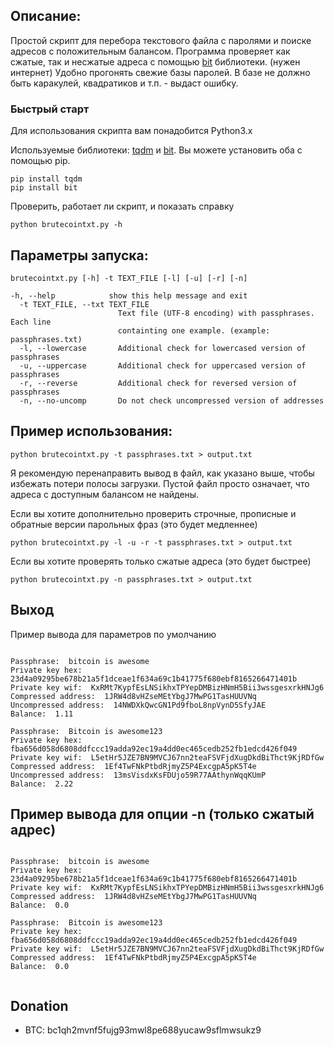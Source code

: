 
## Описание:
Простой скрипт для перебора текстового файла с паролями и поиске адресов с положительным балансом. 
Программа проверяет как сжатые, так и несжатые адреса с помощью [bit](https://github.com/ofek/bit) библиотеки. (нужен интернет)
Удобно прогонять свежие базы паролей. В базе не должно быть каракулей, квадратиков и т.п. - выдаст ошибку.


### Быстрый старт
Для использования скрипта вам понадобится Python3.x

Используемые библиотеки: [tqdm](https://github.com/tqdm/tqdm) и [bit](https://github.com/ofek/bit). Вы можете установить оба с помощью pip.

```
pip install tqdm
pip install bit
```

Проверить, работает ли скрипт, и показать справку
```
python brutecointxt.py -h
```


## Параметры запуска:

```
brutecointxt.py [-h] -t TEXT_FILE [-l] [-u] [-r] [-n]

-h, --help            show this help message and exit
  -t TEXT_FILE, --txt TEXT_FILE
                        Text file (UTF-8 encoding) with passphrases. Each line
                        containting one example. (example: passphrases.txt)
  -l, --lowercase       Additional check for lowercased version of passphrases
  -u, --uppercase       Additional check for uppercased version of passphrases
  -r, --reverse         Additional check for reversed version of passphrases
  -n, --no-uncomp       Do not check uncompressed version of addresses
```

## Пример использования:
```
python brutecointxt.py -t passphrases.txt > output.txt
```

Я рекомендую перенаправить вывод в файл, как указано выше, чтобы избежать потери полосы загрузки.
Пустой файл просто означает, что адреса с доступным балансом не найдены.

Если вы хотите дополнительно проверить строчные, прописные и обратные версии парольных фраз (это будет медленнее)
```
python brutecointxt.py -l -u -r -t passphrases.txt > output.txt
```

Если вы хотите проверять только сжатые адреса (это будет быстрее) 
```
python brutecointxt.py -n passphrases.txt > output.txt
```

## Выход
Пример вывода для параметров по умолчанию
```

Passphrase:  bitcoin is awesome
Private key hex:  23d4a09295be678b21a5f1dceae1f634a69c1b41775f680ebf8165266471401b
Private key wif:  KxRMt7KypfEsLNSikhxTPYepDMBizHNmH5Bii3wssgesxrkHNJg6
Compressed address:  1JRW4d8vHZseMEtYbgJ7MwPG1TasHUUVNq
Uncompressed address:  14NWDXkQwcGN1Pd9fboL8npVynD5SfyJAE
Balance:  1.11

Passphrase:  Bitcoin is awesome123
Private key hex:  fba656d058d6808ddfccc19adda92ec19a4dd0ec465cedb252fb1edcd426f049
Private key wif:  L5etHr5JZE7BN9MVCJ67nn2teaFSVFjdXugDkdBiThct9KjRDfGw
Compressed address:  1Ef4TwFNkPtbdRjmyZ5P4ExcgpA5pK5T4e
Uncompressed address:  13msVisdxKsFDUjo59R77AAthynWqqKUmP
Balance:  2.22

```

## Пример вывода для опции -n (только сжатый адрес)
```

Passphrase:  bitcoin is awesome
Private key hex:  23d4a09295be678b21a5f1dceae1f634a69c1b41775f680ebf8165266471401b
Private key wif:  KxRMt7KypfEsLNSikhxTPYepDMBizHNmH5Bii3wssgesxrkHNJg6
Compressed address:  1JRW4d8vHZseMEtYbgJ7MwPG1TasHUUVNq
Balance:  0.0

Passphrase:  Bitcoin is awesome123
Private key hex:  fba656d058d6808ddfccc19adda92ec19a4dd0ec465cedb252fb1edcd426f049
Private key wif:  L5etHr5JZE7BN9MVCJ67nn2teaFSVFjdXugDkdBiThct9KjRDfGw
Compressed address:  1Ef4TwFNkPtbdRjmyZ5P4ExcgpA5pK5T4e
Balance:  0.0


```
## Donation
- BTC: bc1qh2mvnf5fujg93mwl8pe688yucaw9sflmwsukz9
